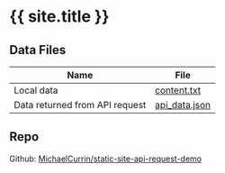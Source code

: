 ---
---
# {{ site.title }}

## Data Files

| Name                           | File                           |
| ------------------------------ | ------------------------------ |
| Local data                     | [content.txt](content.txt)     |
| Data returned from API request | [api_data.json](api_data.json) |

## Repo

Github: [MichaelCurrin/static-site-api-request-demo](https://github.com/MichaelCurrin/static-site-api-request-demo)
